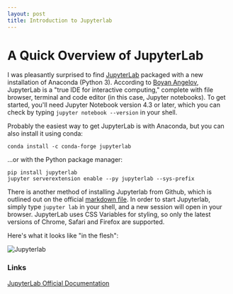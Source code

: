 ```yaml
---
layout: post
title: Introduction to Jupyterlab
---
```


# A Quick Overview of JupyterLab

I was pleasantly surprised to find [JupyterLab](https://github.com/jupyterlab/jupyterlab) packaged with a new installation of Anaconda (Python 3). According to [Boyan Angelov](https://medium.com/@boyanangelov), JupyterLab is a "true IDE for interactive computing," complete with file browser, terminal and code editor (in this case, Jupyter notebooks). To get started, you'll need Jupyter Notebook version 4.3 or later, which you can check by typing `jupyter notebook --version` in your shell. 

Probably the easiest way to get JupyterLab is with Anaconda, but you can also install it using conda: 

```shell
conda install -c conda-forge jupyterlab
```

...or with the Python package manager:

```shell
pip install jupyterlab
jupyter serverextension enable --py jupyterlab --sys-prefix
```

There is another method of installing Jupyterlab from Github, which is outlined out on the official [markdown file](https://github.com/jupyterlab/jupyterlab). In order to start Jupyterlab, simply type `jupyter lab` in your shell, and a new session will open in your browser. JupyterLab uses CSS Variables for styling, so only the latest versions of Chrome, Safari and Firefox are supported. 

Here's what it looks like "in the flesh":

![Jupyterlab](assets/img/jupyerlab.png)

### Links

[JupyterLab Official Documentation](http://jupyterlab-tutorial.readthedocs.io/en/latest/)
